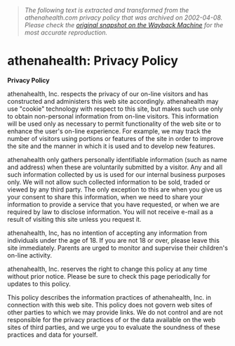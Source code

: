 > *The following text is extracted and transformed from the athenahealth.com privacy policy that was archived on 2002-04-08. Please check the [original snapshot on the Wayback Machine](https://web.archive.org/web/20020408082526id_/http%3A//www.athenahealth.com/pages/privacy.cfm) for the most accurate reproduction.*

# athenahealth: Privacy Policy

  
**Privacy Policy**  
  
athenahealth, Inc. respects the privacy of our on-line visitors and has constructed and administers this web site accordingly. athenahealth may use "cookie" technology with respect to this site, but makes such use only to obtain non-personal information from on-line visitors. This information will be used only as necessary to permit functionality of the web site or to enhance the user's on-line experience. For example, we may track the number of visitors using portions or features of the site in order to improve the site and the manner in which it is used and to develop new features. 

athenahealth only gathers personally identifiable information (such as name and address) when these are voluntarily submitted by a visitor. Any and all such information collected by us is used for our internal business purposes only. We will not allow such collected information to be sold, traded or viewed by any third party. The only exception to this are when you give us your consent to share this information, when we need to share your information to provide a service that you have requested, or when we are required by law to disclose information. You will not receive e-mail as a result of visiting this site unless you request it. 

athenahealth, Inc, has no intention of accepting any information from individuals under the age of 18. If you are not 18 or over, please leave this site immediately. Parents are urged to monitor and supervise their children's on-line activity. 

athenahealth, Inc. reserves the right to change this policy at any time without prior notice. Please be sure to check this page periodically for updates to this policy. 

This policy describes the information practices of athenahealth, Inc. in connection with this web site. This policy does not govern web sites of other parties to which we may provide links. We do not control and are not responsible for the privacy practices of or the data available on the web sites of third parties, and we urge you to evaluate the soundness of these practices and data for yourself. 
